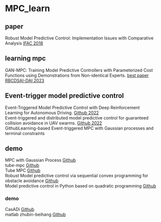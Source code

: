# MPC_learn
## paper  
Robust Model Predictive Control: Implementation Issues with Comparative Analysis [IFAC 2018](https://github.com/MizuhoAOKI/python_simple_mppi)  
## learning mpc
GAN-MPC: Training Model Predictive Controllers with Parameterized Cost Functions using Demonstrations from Non-identical Experts. [best paper RBCDSAI-DAI 2023](https://github.com/returaj/gan_mpc)  
## Event-trigger model predictive control  
Event-Triggered Model Predictive Control with Deep Reinforcement Learning for Autonomous Driving. [Github 2022](https://github.com/dangfengying/rl-based-event-triggered-mpc)  
Event-triggered and distributed model predictive control for guaranteed collision avoidance in UAV swarms. [Github 2022](https://github.com/data-science-in-mechanical-engineering/et-distributed-uav-path-planner)  
GithubLearning-based Event-triggered MPC with Gaussian processes and terminal constraints



## demo
MPC with Gaussian Process [Github](https://github.com/helgeanl/GP-MPC)  
tube-mpc [Github](https://github.com/rhrhhrhr/tube-mpc)  
Tube MPC [Github](https://github.com/smilesun/tube_mpc)  
Robust Model predictive control via sequential convex programming for obstacle avoidance [Github](https://github.com/taewankim1/robust_mpc_obstacle_avoidance)  
Model predictive control in Python based on quadratic programming [Github](https://github.com/stephane-caron/qpmpc)  

### demo
CasADi [Github](https://github.com/adamlm/mpc_demo)  
matlab zhubin-beihang [Github](https://github.com/linzhuyue/mpc_learning/tree/main)
